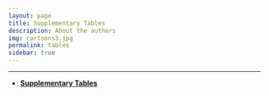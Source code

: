 ```yaml
---
layout: page
title: Supplementary Tables
description: About the authors
img: cartoons3.jpg
permalink: tables
sidebar: true
---
```


---

* [**Supplementary Tables**](https://www.rpgroup.caltech.edu/RegSeq/assets/Supplementary_Tables.xlsx)
